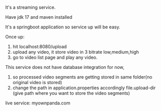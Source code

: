It's a streaming service.

Have jdk 17 and maven installed

It's a springboot application so service up will be easy.

Once up:
1. hit localhost:8080/upload
2. upload any video, it store video in 3 bitrate low,medium,high
3. go to video list page and play any video.


This service does not have database integration for now,
1. so processed video segments are getting stored in same folder(no original video is stored)
2. change the path in application.properties accordingly file.upload-dir (give path where you want to store the video segments)


live service:
myownpanda.com
